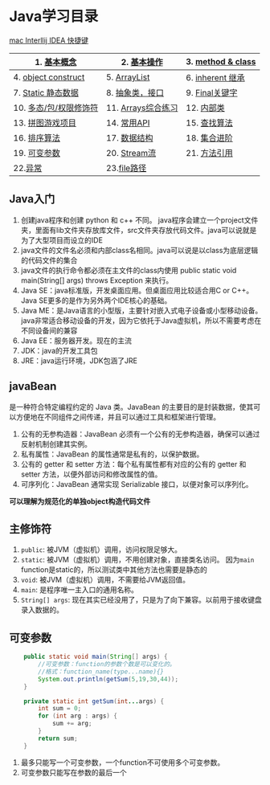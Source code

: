 # Java学习目录

[mac Interllij IDEA 快捷键](./id快捷键.md) 

|1. [基本概念](./1.%20基本概念.md) | 2. [基本操作](./2.%20基础操作.md)|3. [method & class](./3.%20method%20&%20class.md)
|---|---|---|
| 4. [object construct](./4.%20面向对象construct.md)|5. [ArrayList](./5.%20ArrayList.md)|6. [inherent 继承](./6.%20inherent.md)
|7. [Static 静态数据](./7.%20Static.md)|8. [抽象类，接口](./8.%20抽象类.md)|9. [Final关键字](./9.%20Fianl关键字.md)
|10. [多态/包/权限修饰符](./10.%20多态.md)|11. [Arrays综合练习](./11.%20Array练习.md) |12. [内部类](./12.%20内部类.md)
|13. [拼图游戏项目](./13.%20拼图游戏项目.md)|14. [常用API](./14.%20常用API.md)|15. [查找算法](./15.%20算法.md) 
| 16. [排序算法](./16.%20排序算法.md)|17. [数据结构](./17.%20数据结构.md)|18. [集合进阶](./18.%20集合.md)|
|19. [可变参数](#table1)|20. [Stream流](./20.%20Stream流.md)|21. [方法引用](./21.%20方法引用.md)
|22.[异常](./22.%20异常.md)|23.[file路径](./23.%20file.md)|

## Java入门

1. 创建java程序和创建 python 和 c++ 不同。 java程序会建立一个project文件夹，里面有lib文件夹存放库文件，src文件夹存放代码文件。java可以说就是为了大型项目而设立的IDE
2. java文件的文件名必须和内部class名相同。java可以说是以class为底层逻辑的代码文件的集合
3. java文件的执行命令都必须在主文件的class内使用 public static void main(String[] args) throws Exception 来执行。
4. Java SE：java标准版，开发桌面应用。但桌面应用比较适合用C or C++。Java SE更多的是作为另外两个IDE核心的基础。
5. Java ME：是Java语言的小型版，主要针对嵌入式电子设备或小型移动设备。java非常适合移动设备的开发，因为它依托于Java虚拟机，所以不需要考虑在不同设备间的兼容
6. Java EE：服务器开发。现在的主流
7. JDK：java的开发工具包
8. JRE：java运行环境，JDK包涵了JRE

## javaBean

是一种符合特定编程约定的 Java 类。JavaBean 的主要目的是封装数据，使其可以方便地在不同组件之间传递，并且可以通过工具和框架进行管理。  
1. 公有的无参构造器：JavaBean 必须有一个公有的无参构造器，确保可以通过反射机制创建其实例。
2. 私有属性：JavaBean 的属性通常是私有的，以保护数据。
3. 公有的 getter 和 setter 方法：每个私有属性都有对应的公有的 getter 和 setter 方法，以便外部访问和修改属性的值。
4. 可序列化：JavaBean 通常实现 Serializable 接口，以便对象可以序列化。
   
**可以理解为规范化的单独object构造代码文件**

## 主修饰符
1. `public`: 被JVM（虚拟机）调用，访问权限足够大。
2. `static`: 被JVM（虚拟机）调用，不用创建对象，直接类名访问。
             因为`main` function是static的，所以测试类中其他方法也需要是静态的
3. `void`: 被JVM（虚拟机）调用，不需要给JVM返回值。
4. `main`: 是程序唯一主入口的通用名称。
5. `String[] args`: 现在其实已经没用了，只是为了向下兼容。以前用于接收键盘录入数据的。


## <a id="table1"> 可变参数</a>
```java
    public static void main(String[] args) {
        //可变参数：function的参数个数是可以变化的。
        //格式：function_name(type...name){}
        System.out.println(getSum(5,19,30,44));
    }

    private static int getSum(int...args) {
        int sum = 0;
        for (int arg : args) {
            sum += arg;
        }
        return sum;
    }
```
1. 最多只能写一个可变参数，一个function不可使用多个可变参数。
2. 可变参数只能写在参数的最后一个